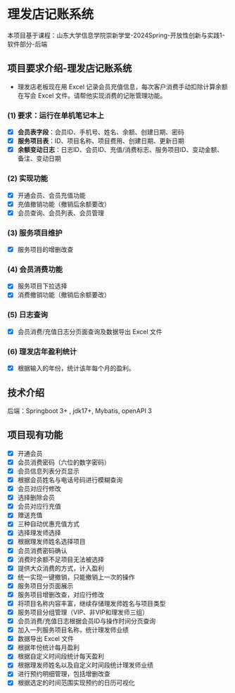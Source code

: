 # 理发店记账系统

本项目基于课程：山东大学信息学院崇新学堂-2024Spring-开放性创新与实践1-软件部分-后端 

## 项目要求介绍-理发店记账系统

- 理发店老板现在用 Excel 记录会员充值信息，每次客户消费手动扣除计算余额在写会 Excel 文件。请帮他实现消费的记账管理功能。

### (1) 要求：运行在单机笔记本上
- [x] **会员表字段**：会员ID、手机号、姓名、余额、创建日期、密码  
- [x] **服务项目表**：ID、项目名称、项目费用、创建日期、更新日期  
- [x] **余额变动日志**：日志ID、会员ID、充值/消费标志、服务项目ID、变动金额、备注、变动日期  

### (2) 实现功能
- [x] 开通会员、会员充值功能  
- [x] 充值撤销功能（撤销后余额要改）  
- [x] 会员查询、会员列表、会员管理  

### (3) 服务项目维护
- [x] 服务项目的增删改查  

### (4) 会员消费功能
- [x] 服务项目下拉选择  
- [x] 消费撤销功能（撤销后余额要改）  

### (5) 日志查询
- [x] 会员消费/充值日志分页面查询及数据导出 Excel 文件  

### (6) 理发店年盈利统计
- [x] 根据输入的年份，统计该年每个月的盈利。

## 技术介绍
后端：Springboot 3+ , jdk17+, Mybatis, openAPI 3

## 项目现有功能

- [x] 开通会员  
- [x] 会员消费密码（六位的数字密码）  
- [x] 会员信息列表分页显示  
- [x] 根据会员姓名与电话号码进行模糊查询  
- [x] 会员对应行修改  
- [x] 选择删除会员  
- [x] 会员对应行充值  
- [x] 赠送充值  
- [x] 三种自动优惠充值方式  
- [x] 选择理发师选择  
- [x] 根据理发师姓名选择项目  
- [x] 会员消费密码确认  
- [x] 消费时余额不足项目无法被选择  
- [x] 提供大众消费的方式，计入盈利  
- [x] 统一实现一键撤销，只能撤销上一次的操作  
- [x] 服务项目分页面展示  
- [x] 服务项目增删改查，对应行修改  
- [x] 将项目名称内容丰富，继续存储理发师姓名与项目类型  
- [x] 服务项目分组管理（VIP、非VIP和理发师三组）  
- [x] 会员消费/充值日志根据会员ID与操作时间分页查询  
- [x] 加入一列服务项目名称，统计理发师业绩  
- [x] 数据导出 Excel 文件  
- [x] 根据年份统计每月盈利  
- [x] 根据自定义时间段统计每天盈利  
- [x] 根据理发师姓名以及自定义时间段统计理发师业绩  
- [x] 进行预约明细管理，包括增删改查  
- [x] 根据选定的时间范围实现预约的日历可视化  
